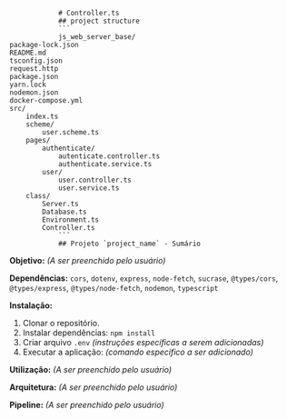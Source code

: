 
                # Controller.ts                
                ## project structure
                ```                    
                js_web_server_base/
    package-lock.json
    README.md
    tsconfig.json
    request.http
    package.json
    yarn.lock
    nodemon.json
    docker-compose.yml
    src/
        index.ts
        scheme/
            user.scheme.ts
        pages/
            authenticate/
                autenticate.controller.ts
                authenticate.service.ts
            user/
                user.controller.ts
                user.service.ts
        class/
            Server.ts
            Database.ts
            Environment.ts
            Controller.ts                
                ```
                ## Projeto `project_name` - Sumário

**Objetivo:** *(A ser preenchido pelo usuário)*

**Dependências:** `cors`, `dotenv`, `express`, `node-fetch`, `sucrase`, `@types/cors`, `@types/express`, `@types/node-fetch`, `nodemon`, `typescript`

**Instalação:**

1. Clonar o repositório.
2. Instalar dependências: `npm install`
3. Criar arquivo `.env` *(instruções específicas a serem adicionadas)*
4. Executar a aplicação: *(comando específico a ser adicionado)*

**Utilização:** *(A ser preenchido pelo usuário)*

**Arquitetura:** *(A ser preenchido pelo usuário)*

**Pipeline:** *(A ser preenchido pelo usuário)*
                
                